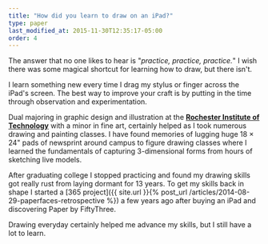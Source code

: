 ```yaml
---
title: "How did you learn to draw on an iPad?"
type: paper
last_modified_at: 2015-11-30T12:35:17-05:00
order: 4
---
```


The answer that no one likes to hear is "*practice, practice, practice.*" I wish there was some magical shortcut for learning how to draw, but there isn't.

I learn something new every time I drag my stylus or finger across the iPad's screen. The best way to improve your craft is by putting in the time through observation and experimentation.

Dual majoring in graphic design and illustration at the [**Rochester Institute of Technology**](http://www.rit.edu/) with a minor in fine art, certainly helped as I took numerous drawing and painting classes. I have found memories of lugging huge 18 × 24\" pads of newsprint around campus to figure drawing classes where I learned the fundamentals of capturing 3-dimensional forms from hours of sketching live models.

After graduating college I stopped practicing and found my drawing skills got really rust from laying dormant for 13 years. To get my skills back in shape I started a [365 project]({{ site.url }}{% post_url /articles/2014-08-29-paperfaces-retrospective %}) a few years ago after buying an iPad and discovering Paper by FiftyThree.

Drawing everyday certainly helped me advance my skills, but I still have a lot to learn.
